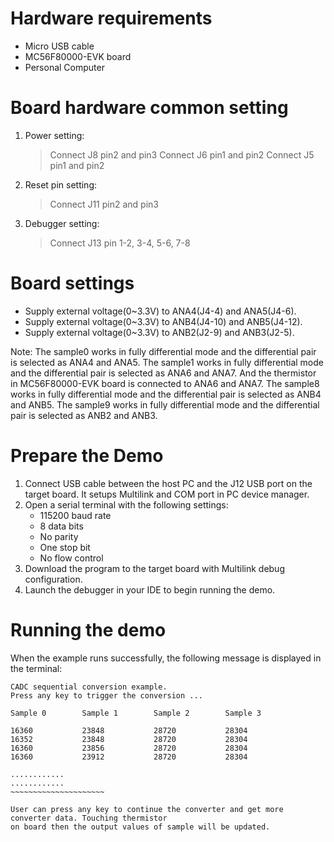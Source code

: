 Hardware requirements
=====================
- Micro USB cable
- MC56F80000-EVK board
- Personal Computer

Board hardware common setting
=============================
1. Power setting:
   > Connect J8 pin2 and pin3
   > Connect J6 pin1 and pin2
   > Connect J5 pin1 and pin2
2. Reset pin setting:
   > Connect J11 pin2 and pin3
3. Debugger setting:
   > Connect J13 pin 1-2, 3-4, 5-6, 7-8

Board settings
==============
- Supply external voltage(0~3.3V) to ANA4(J4-4) and ANA5(J4-6).
- Supply external voltage(0~3.3V) to ANB4(J4-10) and ANB5(J4-12).
- Supply external voltage(0~3.3V) to ANB2(J2-9) and ANB3(J2-5).

Note:
  The sample0 works in fully differential mode and the differential pair is selected as ANA4 and ANA5.
  The sample1 works in fully differential mode and the differential pair is selected as ANA6 and ANA7.
  And the thermistor in MC56F80000-EVK board is connected to ANA6 and ANA7.
  The sample8 works in fully differential mode and the differential pair is selected as ANB4 and ANB5. 
  The sample9 works in fully differential mode and the differential pair is selected as ANB2 and ANB3.

Prepare the Demo
================
1.  Connect USB cable between the host PC and the J12 USB port on the target board. It setups Multilink and COM port in PC device manager.
2.  Open a serial terminal with the following settings:
    - 115200 baud rate
    - 8 data bits
    - No parity
    - One stop bit
    - No flow control
3.  Download the program to the target board with Multilink debug configuration.
4.  Launch the debugger in your IDE to begin running the demo.

Running the demo
================
When the example runs successfully, the following message is displayed in the terminal:

~~~~~~~~~~~~~~~~~~~~~~
CADC sequential conversion example.
Press any key to trigger the conversion ...

Sample 0        Sample 1        Sample 2        Sample 3

16360           23848           28720           28304
16352           23848           28720           28304
16360           23856           28720           28304
16360           23912           28720           28304

............
............
~~~~~~~~~~~~~~~~~~~~~

User can press any key to continue the converter and get more converter data. Touching thermistor
on board then the output values of sample will be updated.

